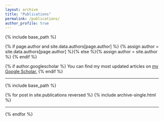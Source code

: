 ```yaml
---
layout: archive
title: "Publications"
permalink: /publications/
author_profile: true
---
```


{% include base_path %}

{% if page.author and site.data.authors[page.author] %}
  {% assign author = site.data.authors[page.author] %}{% else %}{% assign author = site.author %}
{% endif %}

{% if author.googlescholar %}
  You can find my most updated articles on <u><a href="{{ author.googlescholar }}">my <i class="fas fa-fw fa-graduation-cap"></i> Google Scholar</a>.</u>
{% endif %}



---

{% include base_path %}

{% for post in site.publications reversed %}
  {% include archive-single.html %}

  ---

{% endfor %}
